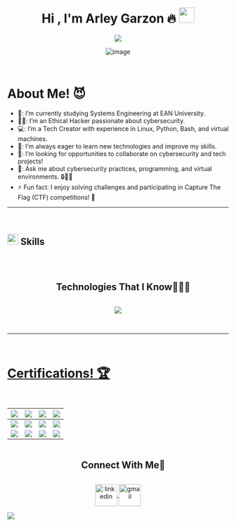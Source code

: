 
<h1 align="center"><b>Hi , I'm Arley Garzon 🔥 </b><img src="https://media.giphy.com/media/hvRJCLFzcasrR4ia7z/giphy.gif" width="35"></h1>

<p align="center">
  <a href="https://github.com/DenverCoder1/readme-typing-svg">
    <img src="https://readme-typing-svg.herokuapp.com?font=Time+New+Roman&color=cyan&size=25&center=true&vCenter=true&width=600&height=100&lines=Cybersecurity+Enthusiast,;Ethical+Hacker,;Systems+Engineer,;Tech+Creator,;Passionate+Learner,;Innovative+Thinker,;Always+eager+to+learn+new+things..<3">
  </a>
</p>

<p align="center">
  <img src="https://github.com/user-attachments/assets/2686635d-539b-4ec6-9210-13409a3ed870" alt="image" />
</p>





<br>
<h1>About Me! 😈</h1>

- 🏫: I’m currently studying Systems Engineering at EAN University.
- 🕵️‍♂️: I’m an Ethical Hacker passionate about cybersecurity.
- 💻: I’m a Tech Creator with experience in Linux, Python, Bash, and virtual machines.
- 🌱: I’m always eager to learn new technologies and improve my skills.
- 🤔: I’m looking for opportunities to collaborate on cybersecurity and tech projects! 
- 💬: Ask me about cybersecurity practices, programming, and virtual environments. 🔒👨‍💻
- ⚡ Fun fact: I enjoy solving challenges and participating in Capture The Flag (CTF) competitions! 🎯
  
<hr>
<br>




## <img src="https://media2.giphy.com/media/QssGEmpkyEOhBCb7e1/giphy.gif?cid=ecf05e47a0n3gi1bfqntqmob8g9aid1oyj2wr3ds3mg700bl&rid=giphy.gif" width ="25"><b> Skills</b>
<br>

<!--h1 without bottom border-->
<div id="user-content-toc">
  <ul align="center">
    <summary><h2 style="display: inline-block">Technologies That I Know👨🏻‍💻</h2></summary>
  </ul>
</div>
<!--tech stack icons-->
<p align="center">
  <a href="https://skillicons.dev">
    <img src="https://skillicons.dev/icons?i=linux,bash,powershell,py,html,css,js,docker,github,java,discord,vscode,postman,mysql,cpp,cloudflare,debian,ai,kali,latex,obsidian,php,ubuntu&perline=14" />
</p>


<br>
<hr>
<br>
<h1>Certifications! 🏆</h1>
<br>

|[![](https://img.shields.io/badge/Análisis%20de%20Vulnerabilidades%20-%20BTA-orange?style=for-the-badge)](https://raw.githubusercontent.com/tu_usuario/tu_repositorio/main/Certificates/Análisis_de_Vulnerabilidades_BTA.jpg)|[![](https://img.shields.io/badge/Cápsula%20Phishing-%20EAN-red?style=for-the-badge)](https://raw.githubusercontent.com/tu_usuario/tu_repositorio/main/Certificates/Cápsula_Phishing.jpg)|[![](https://img.shields.io/badge/Ciberseguridad%20-%20EAN-green?style=for-the-badge)](https://raw.githubusercontent.com/tu_usuario/tu_repositorio/main/Certificates/Cibersecurity_Awareness.jpg)|[![](https://img.shields.io/badge/Ethical%20Hacker%20-%20Cisco-blue?style=for-the-badge)](https://raw.githubusercontent.com/tu_usuario/tu_repositorio/main/Certificates/Ethical_Hacker_Badge_Sep2024.jpg)|
|---|---|---|---|
|[![](https://img.shields.io/badge/Explotación%20de%20Vulnerabilidades-%20BTA-orange?style=for-the-badge)](https://raw.githubusercontent.com/tu_usuario/tu_repositorio/main/Certificates/Explotación_de_Vulnerabilidades_BTA.jpg)|[![](https://img.shields.io/badge/Wireshark-%20BTA-blue?style=for-the-badge)](https://raw.githubusercontent.com/tu_usuario/tu_repositorio/main/Certificates/Wireshark_BTA.jpg)|[![](https://img.shields.io/badge/Inteligencia%20de%20Amenazas-%20BTA-red?style=for-the-badge)](https://raw.githubusercontent.com/tu_usuario/tu_repositorio/main/Certificates/Inteligencia_de_Amenazas_BTA.jpg)|[![](https://img.shields.io/badge/Introducción%20a%20Linux-%20Hack4u-green?style=for-the-badge)](https://raw.githubusercontent.com/tu_usuario/tu_repositorio/main/Certificates/Introducción_a_Linux_Hack4u.jpg)|[![](https://img.shields.io/badge/Ciberseguridad%20-%20Retos-orange?style=for-the-badge)](https://raw.githubusercontent.com/tu_usuario/tu_repositorio/main/Certificates/Ciberseguridad_Retos.jpg)|
|[![](https://img.shields.io/badge/Recolección%20de%20Información-%20BTA-red?style=for-the-badge)](https://raw.githubusercontent.com/tu_usuario/tu_repositorio/main/Certificates/Recolección_de_Información_BTA.jpg)|[![](https://img.shields.io/badge/Remote%20Work-%20ProCert-blue?style=for-the-badge)](https://raw.githubusercontent.com/tu_usuario/tu_repositorio/main/Certificates/Remote_Work_ProCert.jpg)|[![](https://img.shields.io/badge/WireShark%20-%20BTA-orange?style=for-the-badge)](https://raw.githubusercontent.com/tu_usuario/tu_repositorio/main/Certificates/WireShark_Pentesting.jpg)|[![](https://img.shields.io/badge/Retos%20Hacking%20Web-%20BTA-green?style=for-the-badge)](https://raw.githubusercontent.com/tu_usuario/tu_repositorio/main/Certificates/Retos_Hacking_Web_BTA.jpg)|


<!-- Connect with me -->
<!--h2 without bottom border-->
<div id="user-content-toc">
  <ul align="center">
    <summary><h2 style="display: inline-block">Connect With Me🤝</h2></summary>
  </ul>
</div>

<!--icons and links-->
<p align="center">
  <a href="https://www.linkedin.com/in/xrl3y/" target="blank">
    <img align="center" src="https://user-images.githubusercontent.com/88904952/234979284-68c11d7f-1acc-4f0c-ac78-044e1037d7b0.png" alt="linkedin" height="50" width="50" />
  </a>
  <a href="mailto:arstevgg132@gmail.com">
    <img align="center" src="https://skillicons.dev/icons?i=gmail&perline=14" alt="gmail" height="50" width="50" />
  </a>
</p>

<!--profile visit count
<div align="center">
  
[![](https://visitcount.itsvg.in/api?id=xrl3y&icon=3&color=6)](https://visitcount.itsvg.in)

  
</div>
-->


<!--horizontal divider(gradiant)-->
<img src="https://user-images.githubusercontent.com/73097560/115834477-dbab4500-a447-11eb-908a-139a6edaec5c.gif">

